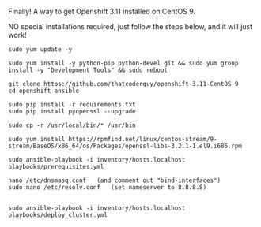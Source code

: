 Finally! A way to get Openshift 3.11 installed on CentOS 9.

NO special installations required, just follow the steps below, and it will just work!

```
sudo yum update -y

sudo yum install -y python-pip python-devel git && sudo yum group install -y "Development Tools" && sudo reboot

git clone https://github.com/thatcoderguy/openshift-3.11-CentOS-9
cd openshift-ansible

sudo pip install -r requirements.txt
sudo pip install pyopenssl --upgrade

sudo cp -r /usr/local/bin/* /usr/bin

sudo yum install https://rpmfind.net/linux/centos-stream/9-stream/BaseOS/x86_64/os/Packages/openssl-libs-3.2.1-1.el9.i686.rpm

sudo ansible-playbook -i inventory/hosts.localhost playbooks/prerequisites.yml

nano /etc/dnsmasq.conf   (and comment out "bind-interfaces")
sudo nano /etc/resolv.conf   (set nameserver to 8.8.8.8)


sudo ansible-playbook -i inventory/hosts.localhost playbooks/deploy_cluster.yml

```


